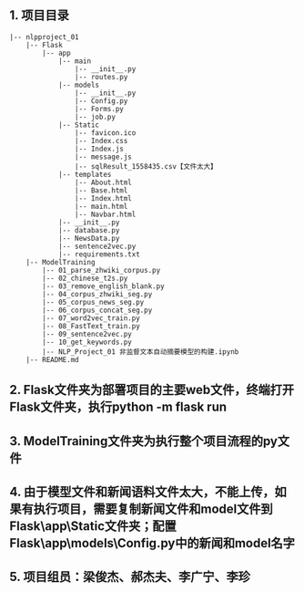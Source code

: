 ## 1. 项目目录

```
|-- nlpproject_01   
    |-- Flask
    	|-- app    	
            |-- main
                |-- __init__.py
                |-- routes.py
            |-- models
                |-- __init__.py
                |-- Config.py
                |-- Forms.py
                |-- job.py
            |-- Static
                |-- favicon.ico
                |-- Index.css
                |-- Index.js
                |-- message.js
                |-- sqlResult_1558435.csv【文件太大】        
            |-- templates
                |-- About.html
                |-- Base.html
                |-- Index.html
                |-- main.html
                |-- Navbar.html
            |-- __init__.py
            |-- database.py
            |-- NewsData.py
            |-- sentence2vec.py
            |-- requirements.txt
    |-- ModelTraining
    	|-- 01_parse_zhwiki_corpus.py
    	|-- 02_chinese_t2s.py
    	|-- 03_remove_english_blank.py
    	|-- 04_corpus_zhwiki_seg.py
    	|-- 05_corpus_news_seg.py
    	|-- 06_corpus_concat_seg.py
    	|-- 07_word2vec_train.py
    	|-- 08_FastText_train.py
    	|-- 09_sentence2vec.py
    	|-- 10_get_keywords.py
    	|-- NLP_Project_01 非监督文本自动摘要模型的构建.ipynb
    |-- README.md  	
```

## 2. Flask文件夹为部署项目的主要web文件，终端打开Flask文件夹，执行python -m flask run

## 3. ModelTraining文件夹为执行整个项目流程的py文件

## 4. 由于模型文件和新闻语料文件太大，不能上传，如果有执行项目，需要复制新闻文件和model文件到Flask\app\Static文件夹；配置Flask\app\models\Config.py中的新闻和model名字

## 5. 项目组员：梁俊杰、郝杰夫、李广宁、李珍